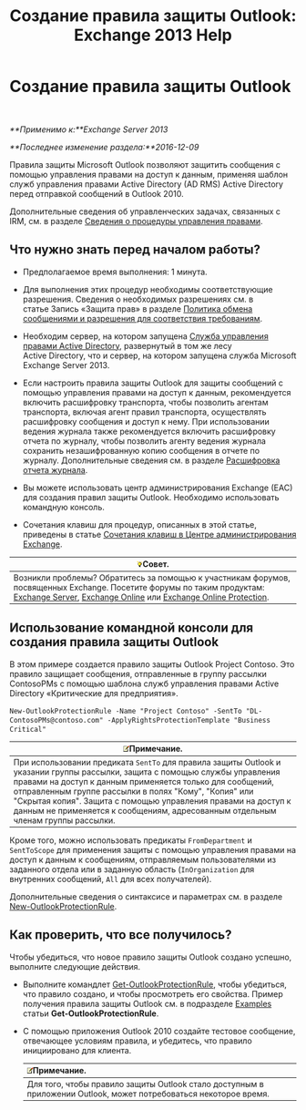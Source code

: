 ﻿---
title: 'Создание правила защиты Outlook: Exchange 2013 Help'
TOCTitle: Создание правила защиты Outlook
ms:assetid: da64750d-faaf-44de-ad8c-888eba7fbdbf
ms:mtpsurl: https://technet.microsoft.com/ru-ru/library/Dd638196(v=EXCHG.150)
ms:contentKeyID: 50489187
ms.date: 04/30/2018
mtps_version: v=EXCHG.150
ms.translationtype: HT
---

# Создание правила защиты Outlook

 

_**Применимо к:**Exchange Server 2013_

_**Последнее изменение раздела:**2016-12-09_

Правила защиты Microsoft Outlook позволяют защитить сообщения с помощью управления правами на доступ к данным, применяя шаблон служб управления правами Active Directory (AD RMS) Active Directory перед отправкой сообщений в Outlook 2010.

Дополнительные сведения об управленческих задачах, связанных с IRM, см. в разделе [Сведения о процедуры управления правами](information-rights-management-procedures-exchange-2013-help.md).

## Что нужно знать перед началом работы?

  - Предполагаемое время выполнения: 1 минута.

  - Для выполнения этих процедур необходимы соответствующие разрешения. Сведения о необходимых разрешениях см. в статье Запись «Защита прав» в разделе [Политика обмена сообщениями и разрешения для соответствия требованиям](messaging-policy-and-compliance-permissions-exchange-2013-help.md).

  - Необходим сервер, на котором запущена [Служба управления правами Active Directory](https://technet.microsoft.com/ru-ru/library/hh831364.aspx), развернутый в том же лесу Active Directory, что и сервер, на котором запущена служба Microsoft Exchange Server 2013.

  - Если настроить правила защиты Outlook для защиты сообщений с помощью управления правами на доступ к данным, рекомендуется включить расшифровку транспорта, чтобы позволить агентам транспорта, включая агент правил транспорта, осуществлять расшифровку сообщения и доступ к нему. При использовании ведения журнала также рекомендуется включить расшифровку отчета по журналу, чтобы позволить агенту ведения журнала сохранить незашифрованную копию сообщения в отчете по журналу. Дополнительные сведения см. в разделе [Расшифровка отчета журнала](journal-report-decryption-exchange-2013-help.md).

  - Вы можете использовать центр администрирования Exchange (EAC) для создания правил защиты Outlook. Необходимо использовать командную консоль.

  - Сочетания клавиш для процедур, описанных в этой статье, приведены в статье [Сочетания клавиш в Центре администрирования Exchange](keyboard-shortcuts-in-the-exchange-admin-center-exchange-online-protection-help.md).

<table>
<thead>
<tr class="header">
<th><img src="images/Bb124558.tip(EXCHG.150).gif" title="Совет" alt="Совет" />Совет.</th>
</tr>
</thead>
<tbody>
<tr class="odd">
<td>Возникли проблемы? Обратитесь за помощью к участникам форумов, посвященных Exchange. Посетите форумы по таким продуктам: <a href="https://go.microsoft.com/fwlink/p/?linkid=60612">Exchange Server</a>, <a href="https://go.microsoft.com/fwlink/p/?linkid=267542">Exchange Online</a> или <a href="https://go.microsoft.com/fwlink/p/?linkid=285351">Exchange Online Protection</a>.</td>
</tr>
</tbody>
</table>


## Использование командной консоли для создания правила защиты Outlook

В этом примере создается правило защиты Outlook Project Contoso. Это правило защищает сообщения, отправленные в группу рассылки ContosoPMs с помощью шаблона служб управления правами Active Directory «Критические для предприятия».

    New-OutlookProtectionRule -Name "Project Contoso" -SentTo "DL-ContosoPMs@contoso.com" -ApplyRightsProtectionTemplate "Business Critical"

<table>
<thead>
<tr class="header">
<th><img src="images/JJ126620.note(EXCHG.150).gif" title="Примечание" alt="Примечание" />Примечание.</th>
</tr>
</thead>
<tbody>
<tr class="odd">
<td>При использовании предиката <code>SentTo</code> для правила защиты Outlook и указании группы рассылки, защита с помощью службы управления правами на доступ к данным применяется только для сообщений, отправленным группе рассылки в полях &quot;Кому&quot;, &quot;Копия&quot; или &quot;Скрытая копия&quot;. Защита с помощью управления правами на доступ к данным не применяется к сообщениям, адресованным отдельным членам группы рассылки.</td>
</tr>
</tbody>
</table>


Кроме того, можно использовать предикаты `FromDepartment` и `SentToScope` для применения защиты с помощью управления правами на доступ к данным к сообщениям, отправляемым пользователями из заданного отдела или в заданную область (`InOrganization` для внутренних сообщений, `All` для всех получателей).

Дополнительные сведения о синтаксисе и параметрах см. в разделе [New-OutlookProtectionRule](https://technet.microsoft.com/ru-ru/library/dd298182\(v=exchg.150\)).

## Как проверить, что все получилось?

Чтобы убедиться, что новое правило защиты Outlook создано успешно, выполните следующие действия.

  - Выполните командлет [Get-OutlookProtectionRule](https://technet.microsoft.com/ru-ru/library/dd298004\(v=exchg.150\)), чтобы убедиться, что правило создано, и чтобы просмотреть его свойства. Пример получения правила защиты Outlook см. в подразделе [Examples](https://technet.microsoft.com/ru-ru/dd298004\(exchg.150\)#examples) статьи **Get-OutlookProtectionRule**.

  - С помощью приложения Outlook 2010 создайте тестовое сообщение, отвечающее условиям правила, и убедитесь, что правило инициировано для клиента.
    
    <table>
    <thead>
    <tr class="header">
    <th><img src="images/JJ126620.note(EXCHG.150).gif" title="Примечание" alt="Примечание" />Примечание.</th>
    </tr>
    </thead>
    <tbody>
    <tr class="odd">
    <td>Для того, чтобы правило защиты Outlook стало доступным в приложении Outlook, может потребоваться некоторое время.</td>
    </tr>
    </tbody>
    </table>

